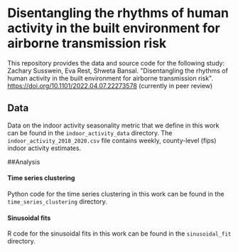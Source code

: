 # Disentangling the rhythms of human activity in the built environment for airborne transmission risk
This repository provides the data and source code for the following study: Zachary Susswein, Eva Rest, Shweta Bansal. "Disentangling the rhythms of human activity in the built environment for airborne transmission risk". https://doi.org/10.1101/2022.04.07.22273578 (currently in peer review)

## Data
Data on the indoor activity seasonality metric that we define in this work can be found in the `indoor_activity_data` directory. The `indoor_activity_2018_2020.csv` file contains weekly, county-level (fips) indoor activity estimates.

##Analysis
#### Time series clustering
Python code for the time series clustering in this work can be found in the `time_series_clustering` directory.

#### Sinusoidal fits
R code for the sinusoidal fits in this work can be found in the `sinusoidal_fit` directory.
